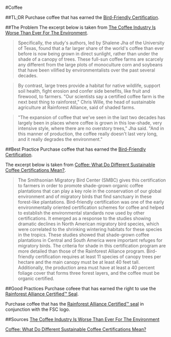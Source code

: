 #Coffee

##TL;DR
Purchase coffee that has earned the <a href="http://nationalzoo.si.edu/SCBI/MigratoryBirds/Coffee/criteria.cfm" target="_blank">Bird-Friendly Certification</a>.

##The Problem
The excerpt below is taken from <a href="http://www.huffingtonpost.com/2014/04/29/sustainable-coffee_n_5175192.html" target="_blank">The Coffee Industry Is Worse Than Ever For The Environment</a>.

>Specifically, the study's authors, led by Shalene Jha of the University of Texas, found that a far larger share of the world's coffee than ever before is now being grown in direct sunlight, rather than under the shade of a canopy of trees. These full-sun coffee farms are scarcely any different from the large plots of monoculture corn and soybeans that have been vilified by environmentalists over the past several decades.

>By contrast, large trees provide a habitat for native wildlife, support soil health, fight erosion and confer side benefits, like fruit and firewood, to farmers. "Our scientists say a certified coffee farm is the next best thing to rainforest," Chris Wille, the head of sustainable agriculture at Rainforest Alliance, said of shaded farms.

>"The expansion of coffee that we've seen in the last two decades has largely been in places where coffee is grown in this low-shade, very intensive style, where there are no overstory trees," Jha said. "And in this manner of production, the coffee really doesn't last very long, and it really degrades the environment."


##Best Practice
Purchase coffee that has earned the <a href="http://nationalzoo.si.edu/SCBI/MigratoryBirds/Coffee/criteria.cfm" target="_blank">Bird-Friendly Certification</a>.

The excerpt below is taken from <a href="http://www.huffingtonpost.com/mark-hostetler/sustainable-coffee-certifications_b_1446658.html" target="_blank">Coffee: What Do Different Sustainable Coffee Certifications Mean?</a>.
<blockquote>
The Smithsonian Migratory Bird Center (SMBC) gives this certification to farmers in order to promote shade-grown organic coffee plantations that can play a key role in the conservation of our global environment and of migratory birds that find sanctuary in these forest-like plantations. Bird-friendly certification was one of the early environmentally oriented certification schemes for coffee and helped to establish the environmental standards now used by other certifications. It emerged as a response to the studies showing dramatic declines in North American migratory bird species, which were correlated to the shrinking wintering habitats for these species in the tropics. These studies showed that shade-grown coffee plantations in Central and South America were important refuges for migratory birds. The criteria for shade in this certification program are more detailed than those of the Rainforest Alliance program. Bird-friendly certification requires at least 11 species of canopy trees per hectare and the main canopy must be at least 40 feet tall. Additionally, the production area must have at least a 40 percent foliage cover that forms three forest layers, and the coffee must be organic certified.
</blockquote>

##Good Practices
Purchase cofeee that has earned the right to use the <a href="http://www.rainforest-alliance.org/about/marks" target="_blank">Rainforest Alliance Certified™ Seal</a>.

Purchase coffee that has the <a href="http://www.rainforest-alliance.org/about/marks" target="_blank">Rainforest Alliance Certified™ seal</a> in conjunction with the FSC logo.


##Sources
<a href="http://www.huffingtonpost.com/2014/04/29/sustainable-coffee_n_5175192.html" target="_blank">The Coffee Industry Is Worse Than Ever For The Environment</a>

<a href="http://www.huffingtonpost.com/mark-hostetler/sustainable-coffee-certifications_b_1446658.html" target="_blank">Coffee: What Do Different Sustainable Coffee Certifications Mean?</a>
